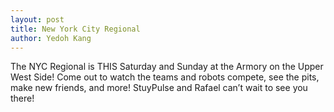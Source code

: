 ```yaml
---
layout: post
title: New York City Regional
author: Yedoh Kang
---
```

The NYC Regional is THIS Saturday and Sunday at the Armory on the Upper West Side! Come out to watch the teams and robots compete, see the pits, make new friends, and more! StuyPulse and Rafael can’t wait to see you there!
